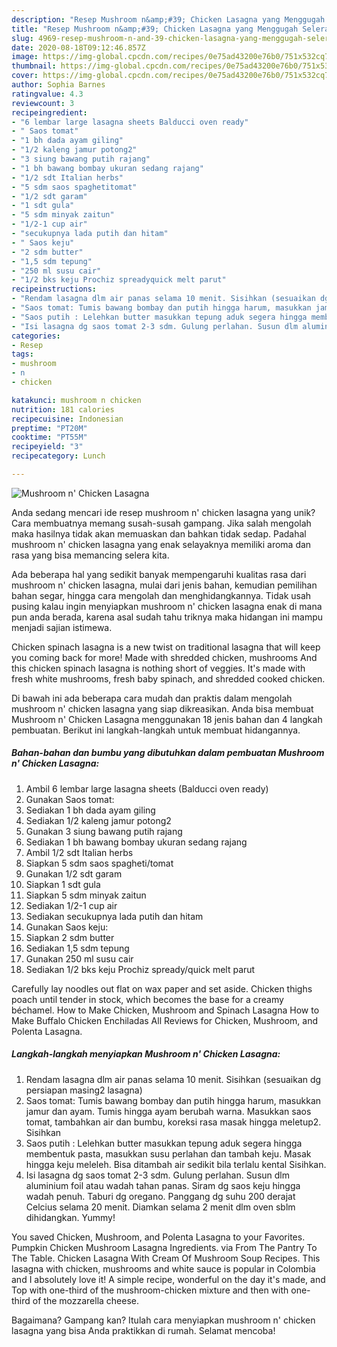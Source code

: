 ```yaml
---
description: "Resep Mushroom n&amp;#39; Chicken Lasagna yang Menggugah Selera"
title: "Resep Mushroom n&amp;#39; Chicken Lasagna yang Menggugah Selera"
slug: 4969-resep-mushroom-n-and-39-chicken-lasagna-yang-menggugah-selera
date: 2020-08-18T09:12:46.857Z
image: https://img-global.cpcdn.com/recipes/0e75ad43200e76b0/751x532cq70/mushroom-n-chicken-lasagna-foto-resep-utama.jpg
thumbnail: https://img-global.cpcdn.com/recipes/0e75ad43200e76b0/751x532cq70/mushroom-n-chicken-lasagna-foto-resep-utama.jpg
cover: https://img-global.cpcdn.com/recipes/0e75ad43200e76b0/751x532cq70/mushroom-n-chicken-lasagna-foto-resep-utama.jpg
author: Sophia Barnes
ratingvalue: 4.3
reviewcount: 3
recipeingredient:
- "6 lembar large lasagna sheets Balducci oven ready"
- " Saos tomat"
- "1 bh dada ayam giling"
- "1/2 kaleng jamur potong2"
- "3 siung bawang putih rajang"
- "1 bh bawang bombay ukuran sedang rajang"
- "1/2 sdt Italian herbs"
- "5 sdm saos spaghetitomat"
- "1/2 sdt garam"
- "1 sdt gula"
- "5 sdm minyak zaitun"
- "1/2-1 cup air"
- "secukupnya lada putih dan hitam"
- " Saos keju"
- "2 sdm butter"
- "1,5 sdm tepung"
- "250 ml susu cair"
- "1/2 bks keju Prochiz spreadyquick melt parut"
recipeinstructions:
- "Rendam lasagna dlm air panas selama 10 menit. Sisihkan (sesuaikan dg persiapan masing2 lasagna)"
- "Saos tomat: Tumis bawang bombay dan putih hingga harum, masukkan jamur dan ayam. Tumis hingga ayam berubah warna. Masukkan saos tomat, tambahkan air dan bumbu, koreksi rasa masak hingga meletup2. Sisihkan"
- "Saos putih : Lelehkan butter masukkan tepung aduk segera hingga membentuk pasta, masukkan susu perlahan dan tambah keju. Masak hingga keju meleleh. Bisa ditambah air sedikit bila terlalu kental Sisihkan."
- "Isi lasagna dg saos tomat 2-3 sdm. Gulung perlahan. Susun dlm aluminium foil atau wadah tahan panas. Siram dg saos keju hingga wadah penuh. Taburi dg oregano. Panggang dg suhu 200 derajat Celcius selama 20 menit. Diamkan selama 2 menit dlm oven sblm dihidangkan. Yummy!"
categories:
- Resep
tags:
- mushroom
- n
- chicken

katakunci: mushroom n chicken 
nutrition: 181 calories
recipecuisine: Indonesian
preptime: "PT20M"
cooktime: "PT55M"
recipeyield: "3"
recipecategory: Lunch

---
```



![Mushroom n&#39; Chicken Lasagna](https://img-global.cpcdn.com/recipes/0e75ad43200e76b0/751x532cq70/mushroom-n-chicken-lasagna-foto-resep-utama.jpg)

Anda sedang mencari ide resep mushroom n&#39; chicken lasagna yang unik? Cara membuatnya memang susah-susah gampang. Jika salah mengolah maka hasilnya tidak akan memuaskan dan bahkan tidak sedap. Padahal mushroom n&#39; chicken lasagna yang enak selayaknya memiliki aroma dan rasa yang bisa memancing selera kita.

Ada beberapa hal yang sedikit banyak mempengaruhi kualitas rasa dari mushroom n&#39; chicken lasagna, mulai dari jenis bahan, kemudian pemilihan bahan segar, hingga cara mengolah dan menghidangkannya. Tidak usah pusing kalau ingin menyiapkan mushroom n&#39; chicken lasagna enak di mana pun anda berada, karena asal sudah tahu triknya maka hidangan ini mampu menjadi sajian istimewa.

Chicken spinach lasagna is a new twist on traditional lasagna that will keep you coming back for more! Made with shredded chicken, mushrooms And this chicken spinach lasagna is nothing short of veggies. It&#39;s made with fresh white mushrooms, fresh baby spinach, and shredded cooked chicken.


Di bawah ini ada beberapa cara mudah dan praktis dalam mengolah mushroom n&#39; chicken lasagna yang siap dikreasikan. Anda bisa membuat Mushroom n&#39; Chicken Lasagna menggunakan 18 jenis bahan dan 4 langkah pembuatan. Berikut ini langkah-langkah untuk membuat hidangannya.

<!--inarticleads1-->

##### Bahan-bahan dan bumbu yang dibutuhkan dalam pembuatan Mushroom n&#39; Chicken Lasagna:

1. Ambil 6 lembar large lasagna sheets (Balducci oven ready)
1. Gunakan  Saos tomat:
1. Sediakan 1 bh dada ayam giling
1. Sediakan 1/2 kaleng jamur potong2
1. Gunakan 3 siung bawang putih rajang
1. Sediakan 1 bh bawang bombay ukuran sedang rajang
1. Ambil 1/2 sdt Italian herbs
1. Siapkan 5 sdm saos spagheti/tomat
1. Gunakan 1/2 sdt garam
1. Siapkan 1 sdt gula
1. Siapkan 5 sdm minyak zaitun
1. Sediakan 1/2-1 cup air
1. Sediakan secukupnya lada putih dan hitam
1. Gunakan  Saos keju:
1. Siapkan 2 sdm butter
1. Sediakan 1,5 sdm tepung
1. Gunakan 250 ml susu cair
1. Sediakan 1/2 bks keju Prochiz spready/quick melt parut


Carefully lay noodles out flat on wax paper and set aside. Chicken thighs poach until tender in stock, which becomes the base for a creamy béchamel. How to Make Chicken, Mushroom and Spinach Lasagna How to Make Buffalo Chicken Enchiladas All Reviews for Chicken, Mushroom, and Polenta Lasagna. 

<!--inarticleads2-->

##### Langkah-langkah menyiapkan Mushroom n&#39; Chicken Lasagna:

1. Rendam lasagna dlm air panas selama 10 menit. Sisihkan (sesuaikan dg persiapan masing2 lasagna)
1. Saos tomat: Tumis bawang bombay dan putih hingga harum, masukkan jamur dan ayam. Tumis hingga ayam berubah warna. Masukkan saos tomat, tambahkan air dan bumbu, koreksi rasa masak hingga meletup2. Sisihkan
1. Saos putih : Lelehkan butter masukkan tepung aduk segera hingga membentuk pasta, masukkan susu perlahan dan tambah keju. Masak hingga keju meleleh. Bisa ditambah air sedikit bila terlalu kental Sisihkan.
1. Isi lasagna dg saos tomat 2-3 sdm. Gulung perlahan. Susun dlm aluminium foil atau wadah tahan panas. Siram dg saos keju hingga wadah penuh. Taburi dg oregano. Panggang dg suhu 200 derajat Celcius selama 20 menit. Diamkan selama 2 menit dlm oven sblm dihidangkan. Yummy!


You saved Chicken, Mushroom, and Polenta Lasagna to your Favorites. Pumpkin Chicken Mushroom Lasagna Ingredients. via From The Pantry To The Table. Chicken Lasagna With Cream Of Mushroom Soup Recipes. This lasagna with chicken, mushrooms and white sauce is popular in Colombia and I absolutely love it! A simple recipe, wonderful on the day it&#39;s made, and Top with one-third of the mushroom-chicken mixture and then with one-third of the mozzarella cheese. 

Bagaimana? Gampang kan? Itulah cara menyiapkan mushroom n&#39; chicken lasagna yang bisa Anda praktikkan di rumah. Selamat mencoba!
